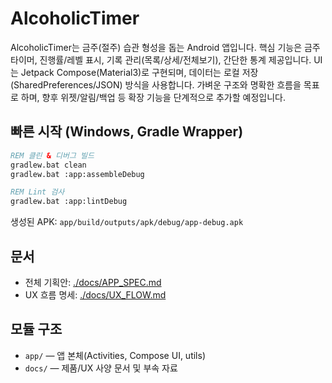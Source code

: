 # AlcoholicTimer

AlcoholicTimer는 금주(절주) 습관 형성을 돕는 Android 앱입니다.
핵심 기능은 금주 타이머, 진행률/레벨 표시, 기록 관리(목록/상세/전체보기),
간단한 통계 제공입니다. UI는 Jetpack Compose(Material3)로 구현되며,
데이터는 로컬 저장(SharedPreferences/JSON) 방식을 사용합니다.
가벼운 구조와 명확한 흐름을 목표로 하며, 향후 위젯/알림/백업 등
확장 기능을 단계적으로 추가할 예정입니다.

## 빠른 시작 (Windows, Gradle Wrapper)

```bat
REM 클린 & 디버그 빌드
gradlew.bat clean
gradlew.bat :app:assembleDebug

REM Lint 검사
gradlew.bat :app:lintDebug
```

생성된 APK: `app/build/outputs/apk/debug/app-debug.apk`

## 문서
- 전체 기획안: [./docs/APP_SPEC.md](./docs/APP_SPEC.md)
- UX 흐름 명세: [./docs/UX_FLOW.md](./docs/UX_FLOW.md)

## 모듈 구조
- `app/` — 앱 본체(Activities, Compose UI, utils)
- `docs/` — 제품/UX 사양 문서 및 부속 자료


